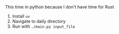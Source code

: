 This time in python because I don't have time for Rust

1. Install `uv`
2. Navigate to daily directory
2. Run with `./main.py input_file`
